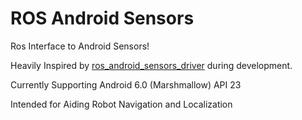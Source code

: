 # ROS Android Sensors

Ros Interface to Android Sensors!

Heavily Inspired by [ros\_android\_sensors\_driver](https://github.com/ros-android/android_sensors_driver) during development.

Currently Supporting Android 6.0 (Marshmallow) API 23

Intended for Aiding Robot Navigation and Localization

